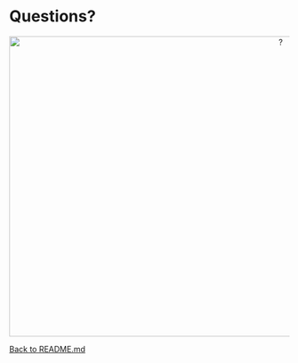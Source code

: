# Questions?

<p style="text-align:center;">
    <img height="540" src="https://media.giphy.com/media/3o7btZ1Gm7ZL25pLMs/giphy.gif" width="960" alt="?" />
</p>

[Back to README.md](../../README.md)
